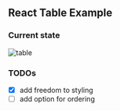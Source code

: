 ## React Table Example

### Current state
![table](https://user-images.githubusercontent.com/34630228/52600064-950e3900-2e41-11e9-9cb9-9da83848318d.png)

### TODOs
* [x] add freedom to styling
* [ ] add option for ordering
